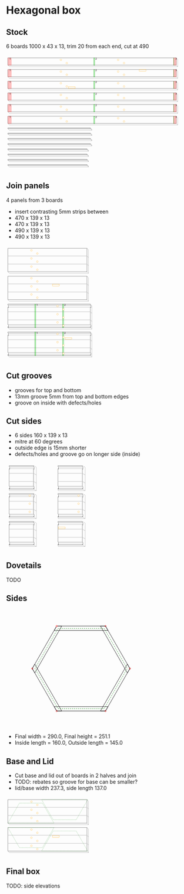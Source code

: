 # Hexagonal box
## Stock
6 boards 1000 x 43 x 13, trim 20 from each end, cut at 490

<svg width="1100" viewBox="0 0 1100 685.1923881554251" xmlns="http://www.w3.org/2000/svg">
<polyline fill="none" stroke-width="1" stroke-dasharray="" stroke="black" points="10.0,20.0 1010.0,20.0 1010.0,63.0 10.0,63.0 10.0,20.0" />
<polyline fill="none" stroke-width="1" stroke-dasharray="" stroke="gray" points="10.0,63.0 19.19238815542512,72.19238815542512 1019.1923881554251,72.19238815542512 1010.0,63.0" />
<polyline fill="none" stroke-width="1" stroke-dasharray="" stroke="gray" points="1010.0,20.0 1019.1923881554251,29.192388155425117 1019.1923881554251,72.19238815542512" />
<rect x="10" y="20" width="21" height="44" style="fill: rgba(255,0,0,0.25); stroke: rgba(255,0,0,0.25); stroke-width: 1;" />
<text style="" text-anchor="left" x="20" y="30" fill="black">1</text>
<rect x="520" y="20" width="6" height="44" style="fill: rgba(0,255,0,0.25); stroke: green; stroke-width: 1;" />
<text style="" text-anchor="left" x="530" y="30" fill="black">2</text>
<rect x="995" y="20" width="1" height="44" style="fill: rgba(0,255,0,0.25); stroke: green; stroke-width: 1;" />
<text style="" text-anchor="left" x="1005" y="30" fill="black">3</text>
<rect x="995" y="20" width="16" height="44" style="fill: rgba(255,0,0,0.25); stroke: rgba(255,0,0,0.25); stroke-width: 1;" />
<circle cx="325" cy="32" r="5" stroke="orange" fill="white" stroke-width="1" />
<circle cx="360" cy="51" r="5" stroke="orange" fill="white" stroke-width="1" />
<circle cx="665" cy="32" r="5" stroke="orange" fill="white" stroke-width="1" />
<circle cx="700" cy="51" r="5" stroke="orange" fill="white" stroke-width="1" />
<polyline fill="none" stroke-width="1" stroke-dasharray="" stroke="black" points="10.0,89.0 1010.0,89.0 1010.0,132.0 10.0,132.0 10.0,89.0" />
<polyline fill="none" stroke-width="1" stroke-dasharray="" stroke="gray" points="10.0,132.0 19.19238815542512,141.1923881554251 1019.1923881554251,141.1923881554251 1010.0,132.0" />
<polyline fill="none" stroke-width="1" stroke-dasharray="" stroke="gray" points="1010.0,89.0 1019.1923881554251,98.19238815542512 1019.1923881554251,141.1923881554251" />
<rect x="10" y="89" width="21" height="44" style="fill: rgba(255,0,0,0.25); stroke: rgba(255,0,0,0.25); stroke-width: 1;" />
<text style="" text-anchor="left" x="20" y="99" fill="black">1</text>
<rect x="520" y="89" width="6" height="44" style="fill: rgba(0,255,0,0.25); stroke: green; stroke-width: 1;" />
<text style="" text-anchor="left" x="530" y="99" fill="black">2</text>
<rect x="995" y="89" width="1" height="44" style="fill: rgba(0,255,0,0.25); stroke: green; stroke-width: 1;" />
<text style="" text-anchor="left" x="1005" y="99" fill="black">3</text>
<rect x="995" y="89" width="16" height="44" style="fill: rgba(255,0,0,0.25); stroke: rgba(255,0,0,0.25); stroke-width: 1;" />
<rect x="790" y="89" width="40" height="10" style="fill: none; stroke: orange; stroke-width: 1;" />
<circle cx="325" cy="101" r="5" stroke="orange" fill="white" stroke-width="1" />
<circle cx="360" cy="120" r="5" stroke="orange" fill="white" stroke-width="1" />
<circle cx="665" cy="101" r="5" stroke="orange" fill="white" stroke-width="1" />
<circle cx="700" cy="120" r="5" stroke="orange" fill="white" stroke-width="1" />
<polyline fill="none" stroke-width="1" stroke-dasharray="" stroke="black" points="10.0,158.0 1010.0,158.0 1010.0,201.0 10.0,201.0 10.0,158.0" />
<polyline fill="none" stroke-width="1" stroke-dasharray="" stroke="gray" points="10.0,201.0 19.19238815542512,210.1923881554251 1019.1923881554251,210.1923881554251 1010.0,201.0" />
<polyline fill="none" stroke-width="1" stroke-dasharray="" stroke="gray" points="1010.0,158.0 1019.1923881554251,167.1923881554251 1019.1923881554251,210.1923881554251" />
<rect x="10" y="158" width="21" height="44" style="fill: rgba(255,0,0,0.25); stroke: rgba(255,0,0,0.25); stroke-width: 1;" />
<text style="" text-anchor="left" x="20" y="168" fill="black">1</text>
<rect x="520" y="158" width="6" height="44" style="fill: rgba(0,255,0,0.25); stroke: green; stroke-width: 1;" />
<text style="" text-anchor="left" x="530" y="168" fill="black">2</text>
<rect x="995" y="158" width="1" height="44" style="fill: rgba(0,255,0,0.25); stroke: green; stroke-width: 1;" />
<text style="" text-anchor="left" x="1005" y="168" fill="black">3</text>
<rect x="995" y="158" width="16" height="44" style="fill: rgba(255,0,0,0.25); stroke: rgba(255,0,0,0.25); stroke-width: 1;" />
<rect x="370" y="191" width="40" height="10" style="fill: none; stroke: orange; stroke-width: 1;" />
<circle cx="325" cy="170" r="5" stroke="orange" fill="white" stroke-width="1" />
<circle cx="360" cy="189" r="5" stroke="orange" fill="white" stroke-width="1" />
<circle cx="665" cy="170" r="5" stroke="orange" fill="white" stroke-width="1" />
<circle cx="700" cy="189" r="5" stroke="orange" fill="white" stroke-width="1" />
<polyline fill="none" stroke-width="1" stroke-dasharray="" stroke="black" points="10.0,227.0 1010.0,227.0 1010.0,270.0 10.0,270.0 10.0,227.0" />
<polyline fill="none" stroke-width="1" stroke-dasharray="" stroke="gray" points="10.0,270.0 19.19238815542512,279.19238815542514 1019.1923881554251,279.19238815542514 1010.0,270.0" />
<polyline fill="none" stroke-width="1" stroke-dasharray="" stroke="gray" points="1010.0,227.0 1019.1923881554251,236.1923881554251 1019.1923881554251,279.19238815542514" />
<rect x="10" y="227" width="21" height="44" style="fill: rgba(255,0,0,0.25); stroke: rgba(255,0,0,0.25); stroke-width: 1;" />
<text style="" text-anchor="left" x="20" y="237" fill="black">1</text>
<rect x="520" y="227" width="6" height="44" style="fill: rgba(0,255,0,0.25); stroke: green; stroke-width: 1;" />
<text style="" text-anchor="left" x="530" y="237" fill="black">2</text>
<rect x="995" y="227" width="1" height="44" style="fill: rgba(0,255,0,0.25); stroke: green; stroke-width: 1;" />
<text style="" text-anchor="left" x="1005" y="237" fill="black">3</text>
<rect x="995" y="227" width="16" height="44" style="fill: rgba(255,0,0,0.25); stroke: rgba(255,0,0,0.25); stroke-width: 1;" />
<circle cx="325" cy="239" r="5" stroke="orange" fill="white" stroke-width="1" />
<circle cx="360" cy="258" r="5" stroke="orange" fill="white" stroke-width="1" />
<circle cx="665" cy="239" r="5" stroke="orange" fill="white" stroke-width="1" />
<circle cx="700" cy="258" r="5" stroke="orange" fill="white" stroke-width="1" />
<polyline fill="none" stroke-width="1" stroke-dasharray="" stroke="black" points="10.0,296.0 1010.0,296.0 1010.0,339.0 10.0,339.0 10.0,296.0" />
<polyline fill="none" stroke-width="1" stroke-dasharray="" stroke="gray" points="10.0,339.0 19.19238815542512,348.19238815542514 1019.1923881554251,348.19238815542514 1010.0,339.0" />
<polyline fill="none" stroke-width="1" stroke-dasharray="" stroke="gray" points="1010.0,296.0 1019.1923881554251,305.19238815542514 1019.1923881554251,348.19238815542514" />
<rect x="10" y="296" width="21" height="44" style="fill: rgba(255,0,0,0.25); stroke: rgba(255,0,0,0.25); stroke-width: 1;" />
<text style="" text-anchor="left" x="20" y="306" fill="black">1</text>
<rect x="520" y="296" width="6" height="44" style="fill: rgba(0,255,0,0.25); stroke: green; stroke-width: 1;" />
<text style="" text-anchor="left" x="530" y="306" fill="black">2</text>
<rect x="995" y="296" width="1" height="44" style="fill: rgba(0,255,0,0.25); stroke: green; stroke-width: 1;" />
<text style="" text-anchor="left" x="1005" y="306" fill="black">3</text>
<rect x="995" y="296" width="16" height="44" style="fill: rgba(255,0,0,0.25); stroke: rgba(255,0,0,0.25); stroke-width: 1;" />
<circle cx="325" cy="308" r="5" stroke="orange" fill="white" stroke-width="1" />
<circle cx="360" cy="327" r="5" stroke="orange" fill="white" stroke-width="1" />
<circle cx="665" cy="308" r="5" stroke="orange" fill="white" stroke-width="1" />
<circle cx="700" cy="327" r="5" stroke="orange" fill="white" stroke-width="1" />
<polyline fill="none" stroke-width="1" stroke-dasharray="" stroke="black" points="10.0,365.0 1010.0,365.0 1010.0,408.0 10.0,408.0 10.0,365.0" />
<polyline fill="none" stroke-width="1" stroke-dasharray="" stroke="gray" points="10.0,408.0 19.19238815542512,417.19238815542514 1019.1923881554251,417.19238815542514 1010.0,408.0" />
<polyline fill="none" stroke-width="1" stroke-dasharray="" stroke="gray" points="1010.0,365.0 1019.1923881554251,374.19238815542514 1019.1923881554251,417.19238815542514" />
<rect x="10" y="365" width="21" height="44" style="fill: rgba(255,0,0,0.25); stroke: rgba(255,0,0,0.25); stroke-width: 1;" />
<text style="" text-anchor="left" x="20" y="375" fill="black">1</text>
<rect x="520" y="365" width="6" height="44" style="fill: rgba(0,255,0,0.25); stroke: green; stroke-width: 1;" />
<text style="" text-anchor="left" x="530" y="375" fill="black">2</text>
<rect x="995" y="365" width="1" height="44" style="fill: rgba(0,255,0,0.25); stroke: green; stroke-width: 1;" />
<text style="" text-anchor="left" x="1005" y="375" fill="black">3</text>
<rect x="995" y="365" width="16" height="44" style="fill: rgba(255,0,0,0.25); stroke: rgba(255,0,0,0.25); stroke-width: 1;" />
<circle cx="325" cy="377" r="5" stroke="orange" fill="white" stroke-width="1" />
<circle cx="360" cy="396" r="5" stroke="orange" fill="white" stroke-width="1" />
<circle cx="665" cy="377" r="5" stroke="orange" fill="white" stroke-width="1" />
<circle cx="700" cy="396" r="5" stroke="orange" fill="white" stroke-width="1" />
<polyline fill="none" stroke-width="1" stroke-dasharray="" stroke="black" points="10.0,434.0 500.0,434.0 500.0,439.0 10.0,439.0 10.0,434.0" />
<rect x="10" y="434" width="490" height="5" style="fill: rgba(192,192,192,0.5); stroke: none; stroke-width: 1;" />
<polygon fill="rgba(192,192,192,0.5)" stroke-width="1" stroke-dasharray="" stroke="none" points="500.0,434.0 509.19238815542514,443.19238815542514 509.19238815542514,448.19238815542514 500.0,439.0" />
<polyline fill="none" stroke-width="1" stroke-dasharray="" stroke="gray" points="10.0,439.0 19.19238815542512,448.19238815542514 509.19238815542514,448.19238815542514 500.0,439.0" />
<polyline fill="none" stroke-width="1" stroke-dasharray="" stroke="gray" points="500.0,434.0 509.19238815542514,443.19238815542514 509.19238815542514,448.19238815542514" />
<polyline fill="none" stroke-width="1" stroke-dasharray="" stroke="black" points="10.0,465.0 500.0,465.0 500.0,470.0 10.0,470.0 10.0,465.0" />
<rect x="10" y="465" width="490" height="5" style="fill: rgba(192,192,192,0.5); stroke: none; stroke-width: 1;" />
<polygon fill="rgba(192,192,192,0.5)" stroke-width="1" stroke-dasharray="" stroke="none" points="500.0,465.0 509.19238815542514,474.19238815542514 509.19238815542514,479.19238815542514 500.0,470.0" />
<polyline fill="none" stroke-width="1" stroke-dasharray="" stroke="gray" points="10.0,470.0 19.19238815542512,479.19238815542514 509.19238815542514,479.19238815542514 500.0,470.0" />
<polyline fill="none" stroke-width="1" stroke-dasharray="" stroke="gray" points="500.0,465.0 509.19238815542514,474.19238815542514 509.19238815542514,479.19238815542514" />
<polyline fill="none" stroke-width="1" stroke-dasharray="" stroke="black" points="10.0,496.0 500.0,496.0 500.0,501.0 10.0,501.0 10.0,496.0" />
<rect x="10" y="496" width="490" height="5" style="fill: rgba(192,192,192,0.5); stroke: none; stroke-width: 1;" />
<polygon fill="rgba(192,192,192,0.5)" stroke-width="1" stroke-dasharray="" stroke="none" points="500.0,496.0 509.19238815542514,505.19238815542514 509.19238815542514,510.19238815542514 500.0,501.0" />
<polyline fill="none" stroke-width="1" stroke-dasharray="" stroke="gray" points="10.0,501.0 19.19238815542512,510.19238815542514 509.19238815542514,510.19238815542514 500.0,501.0" />
<polyline fill="none" stroke-width="1" stroke-dasharray="" stroke="gray" points="500.0,496.0 509.19238815542514,505.19238815542514 509.19238815542514,510.19238815542514" />
<polyline fill="none" stroke-width="1" stroke-dasharray="" stroke="black" points="10.0,527.0 500.0,527.0 500.0,532.0 10.0,532.0 10.0,527.0" />
<rect x="10" y="527" width="490" height="5" style="fill: rgba(192,192,192,0.5); stroke: none; stroke-width: 1;" />
<polygon fill="rgba(192,192,192,0.5)" stroke-width="1" stroke-dasharray="" stroke="none" points="500.0,527.0 509.19238815542514,536.1923881554251 509.19238815542514,541.1923881554251 500.0,532.0" />
<polyline fill="none" stroke-width="1" stroke-dasharray="" stroke="gray" points="10.0,532.0 19.19238815542512,541.1923881554251 509.19238815542514,541.1923881554251 500.0,532.0" />
<polyline fill="none" stroke-width="1" stroke-dasharray="" stroke="gray" points="500.0,527.0 509.19238815542514,536.1923881554251 509.19238815542514,541.1923881554251" />
<polyline fill="none" stroke-width="1" stroke-dasharray="" stroke="black" points="10.0,558.0 480.0,558.0 480.0,563.0 10.0,563.0 10.0,558.0" />
<rect x="10" y="558" width="470" height="5" style="fill: rgba(192,192,192,0.5); stroke: none; stroke-width: 1;" />
<polygon fill="rgba(192,192,192,0.5)" stroke-width="1" stroke-dasharray="" stroke="none" points="480.0,558.0 489.19238815542514,567.1923881554251 489.19238815542514,572.1923881554251 480.0,563.0" />
<polyline fill="none" stroke-width="1" stroke-dasharray="" stroke="gray" points="10.0,563.0 19.19238815542512,572.1923881554251 489.19238815542514,572.1923881554251 480.0,563.0" />
<polyline fill="none" stroke-width="1" stroke-dasharray="" stroke="gray" points="480.0,558.0 489.19238815542514,567.1923881554251 489.19238815542514,572.1923881554251" />
<polyline fill="none" stroke-width="1" stroke-dasharray="" stroke="black" points="10.0,589.0 480.0,589.0 480.0,594.0 10.0,594.0 10.0,589.0" />
<rect x="10" y="589" width="470" height="5" style="fill: rgba(192,192,192,0.5); stroke: none; stroke-width: 1;" />
<polygon fill="rgba(192,192,192,0.5)" stroke-width="1" stroke-dasharray="" stroke="none" points="480.0,589.0 489.19238815542514,598.1923881554251 489.19238815542514,603.1923881554251 480.0,594.0" />
<polyline fill="none" stroke-width="1" stroke-dasharray="" stroke="gray" points="10.0,594.0 19.19238815542512,603.1923881554251 489.19238815542514,603.1923881554251 480.0,594.0" />
<polyline fill="none" stroke-width="1" stroke-dasharray="" stroke="gray" points="480.0,589.0 489.19238815542514,598.1923881554251 489.19238815542514,603.1923881554251" />
<polyline fill="none" stroke-width="1" stroke-dasharray="" stroke="black" points="10.0,620.0 480.0,620.0 480.0,625.0 10.0,625.0 10.0,620.0" />
<rect x="10" y="620" width="470" height="5" style="fill: rgba(192,192,192,0.5); stroke: none; stroke-width: 1;" />
<polygon fill="rgba(192,192,192,0.5)" stroke-width="1" stroke-dasharray="" stroke="none" points="480.0,620.0 489.19238815542514,629.1923881554251 489.19238815542514,634.1923881554251 480.0,625.0" />
<polyline fill="none" stroke-width="1" stroke-dasharray="" stroke="gray" points="10.0,625.0 19.19238815542512,634.1923881554251 489.19238815542514,634.1923881554251 480.0,625.0" />
<polyline fill="none" stroke-width="1" stroke-dasharray="" stroke="gray" points="480.0,620.0 489.19238815542514,629.1923881554251 489.19238815542514,634.1923881554251" />
<polyline fill="none" stroke-width="1" stroke-dasharray="" stroke="black" points="10.0,651.0 480.0,651.0 480.0,656.0 10.0,656.0 10.0,651.0" />
<rect x="10" y="651" width="470" height="5" style="fill: rgba(192,192,192,0.5); stroke: none; stroke-width: 1;" />
<polygon fill="rgba(192,192,192,0.5)" stroke-width="1" stroke-dasharray="" stroke="none" points="480.0,651.0 489.19238815542514,660.1923881554251 489.19238815542514,665.1923881554251 480.0,656.0" />
<polyline fill="none" stroke-width="1" stroke-dasharray="" stroke="gray" points="10.0,656.0 19.19238815542512,665.1923881554251 489.19238815542514,665.1923881554251 480.0,656.0" />
<polyline fill="none" stroke-width="1" stroke-dasharray="" stroke="gray" points="480.0,651.0 489.19238815542514,660.1923881554251 489.19238815542514,665.1923881554251" />
</svg>


## Join panels
4 panels from 3 boards
- insert contrasting 5mm strips between
- 470 x 139 x 13
- 470 x 139 x 13
- 490 x 139 x 13
- 490 x 139 x 13

<svg width="1100" viewBox="0 0 1100 683.1923881554251" xmlns="http://www.w3.org/2000/svg">
<polyline fill="none" stroke-width="1" stroke-dasharray="" stroke="black" points="10.0,20.0 480.0,20.0 480.0,159.0 10.0,159.0 10.0,20.0" />
<rect x="10" y="63.0" width="470" height="5.0" style="fill: rgba(192,192,192,0.5); stroke: none; stroke-width: 1;" />
<polygon fill="rgba(192,192,192,0.5)" stroke-width="1" stroke-dasharray="" stroke="none" points="480.0,63.0 489.19238815542514,72.19238815542512 489.19238815542514,77.19238815542512 480.0,68.0" />
<rect x="10" y="111.0" width="470" height="5.0" style="fill: rgba(192,192,192,0.5); stroke: none; stroke-width: 1;" />
<polygon fill="rgba(192,192,192,0.5)" stroke-width="1" stroke-dasharray="" stroke="none" points="480.0,111.0 489.19238815542514,120.19238815542512 489.19238815542514,125.19238815542512 480.0,116.0" />
<polyline fill="none" stroke-width="1" stroke-dasharray="" stroke="gray" points="10.0,159.0 19.19238815542512,168.1923881554251 489.19238815542514,168.1923881554251 480.0,159.0" />
<polyline fill="none" stroke-width="1" stroke-dasharray="" stroke="gray" points="480.0,20.0 489.19238815542514,29.192388155425117 489.19238815542514,168.1923881554251" />
<circle cx="150" cy="32.0" r="5" stroke="orange" fill="white" stroke-width="1" />
<circle cx="185" cy="51.0" r="5" stroke="orange" fill="white" stroke-width="1" />
<circle cx="150" cy="80.0" r="5" stroke="orange" fill="white" stroke-width="1" />
<circle cx="185" cy="99.0" r="5" stroke="orange" fill="white" stroke-width="1" />
<circle cx="150" cy="128.0" r="5" stroke="orange" fill="white" stroke-width="1" />
<circle cx="185" cy="147.0" r="5" stroke="orange" fill="white" stroke-width="1" />
<polyline fill="none" stroke-width="1" stroke-dasharray="" stroke="black" points="10.0,185.0 480.0,185.0 480.0,324.0 10.0,324.0 10.0,185.0" />
<rect x="10" y="228.0" width="470" height="5.0" style="fill: rgba(192,192,192,0.5); stroke: none; stroke-width: 1;" />
<polygon fill="rgba(192,192,192,0.5)" stroke-width="1" stroke-dasharray="" stroke="none" points="480.0,228.0 489.19238815542514,237.1923881554251 489.19238815542514,242.1923881554251 480.0,233.0" />
<rect x="10" y="276.0" width="470" height="5.0" style="fill: rgba(192,192,192,0.5); stroke: none; stroke-width: 1;" />
<polygon fill="rgba(192,192,192,0.5)" stroke-width="1" stroke-dasharray="" stroke="none" points="480.0,276.0 489.19238815542514,285.19238815542514 489.19238815542514,290.19238815542514 480.0,281.0" />
<polyline fill="none" stroke-width="1" stroke-dasharray="" stroke="gray" points="10.0,324.0 19.19238815542512,333.19238815542514 489.19238815542514,333.19238815542514 480.0,324.0" />
<polyline fill="none" stroke-width="1" stroke-dasharray="" stroke="gray" points="480.0,185.0 489.19238815542514,194.1923881554251 489.19238815542514,333.19238815542514" />
<circle cx="150" cy="197.0" r="5" stroke="orange" fill="white" stroke-width="1" />
<circle cx="185" cy="216.0" r="5" stroke="orange" fill="white" stroke-width="1" />
<rect x="275" y="233.0" width="40" height="10.0" style="fill: none; stroke: orange; stroke-width: 1;" />
<circle cx="150" cy="245.0" r="5" stroke="orange" fill="white" stroke-width="1" />
<circle cx="185" cy="264.0" r="5" stroke="orange" fill="white" stroke-width="1" />
<circle cx="150" cy="293.0" r="5" stroke="orange" fill="white" stroke-width="1" />
<circle cx="185" cy="312.0" r="5" stroke="orange" fill="white" stroke-width="1" />
<polyline fill="none" stroke-width="1" stroke-dasharray="" stroke="gray" points="10.0,355.0 500.0,355.0" />
<polyline fill="none" stroke-width="1" stroke-dasharray="" stroke="gray" points="13.535533905932738,358.5355339059327 503.53553390593277,358.5355339059327" />
<polyline fill="none" stroke-width="1" stroke-dasharray="" stroke="gray" points="10.0,368.0 500.0,368.0" />
<polyline fill="none" stroke-width="1" stroke-dasharray="" stroke="gray" points="10.0,471.0 500.0,471.0" />
<polyline fill="none" stroke-width="1" stroke-dasharray="" stroke="gray" points="13.535533905932738,474.5355339059327 503.53553390593277,474.5355339059327" />
<polyline fill="none" stroke-width="1" stroke-dasharray="" stroke="gray" points="10.0,484.0 500.0,484.0" />
<polyline fill="none" stroke-width="1" stroke-dasharray="" stroke="black" points="10.0,350.0 500.0,350.0 500.0,355.0 503.53553390593277,358.5355339059327 503.53553390593277,371.5355339059327 500.0,368.0 500.0,471.0 503.53553390593277,474.5355339059327 503.53553390593277,487.5355339059327 500.0,484.0 500.0,489.0 10.0,489.0 10.0,484.0 13.535533905932738,487.5355339059327 13.535533905932738,474.5355339059327 10.0,471.0 10.0,368.0 13.535533905932738,371.5355339059327 13.535533905932738,358.5355339059327 10.0,355.0 10.0,350.0" />
<rect x="10" y="393.0" width="490" height="5.0" style="fill: rgba(192,192,192,0.5); stroke: none; stroke-width: 1;" />
<polygon fill="rgba(192,192,192,0.5)" stroke-width="1" stroke-dasharray="" stroke="none" points="500.0,393.0 509.19238815542514,402.19238815542514 509.19238815542514,407.19238815542514 500.0,398.0" />
<rect x="10" y="441.0" width="490" height="5.0" style="fill: rgba(192,192,192,0.5); stroke: none; stroke-width: 1;" />
<polygon fill="rgba(192,192,192,0.5)" stroke-width="1" stroke-dasharray="" stroke="none" points="500.0,441.0 509.19238815542514,450.19238815542514 509.19238815542514,455.19238815542514 500.0,446.0" />
<polyline fill="none" stroke-width="1" stroke-dasharray="" stroke="gray" points="10.0,489.0 19.19238815542512,498.19238815542514 509.19238815542514,498.19238815542514 500.0,489.0" />
<polyline fill="none" stroke-width="1" stroke-dasharray="" stroke="gray" points="500.0,350.0 509.19238815542514,359.19238815542514 509.19238815542514,498.19238815542514" />
<rect x="170" y="350" width="6" height="140" style="fill: rgba(0,255,0,0.25); stroke: green; stroke-width: 1;" />
<text style="" text-anchor="left" x="180" y="360" fill="black">1</text>
<rect x="335" y="350" width="6" height="140" style="fill: rgba(0,255,0,0.25); stroke: green; stroke-width: 1;" />
<text style="" text-anchor="left" x="345" y="360" fill="black">2</text>
<circle cx="305" cy="362.0" r="5" stroke="orange" fill="white" stroke-width="1" />
<circle cx="340" cy="381.0" r="5" stroke="orange" fill="white" stroke-width="1" />
<circle cx="305" cy="410.0" r="5" stroke="orange" fill="white" stroke-width="1" />
<circle cx="340" cy="429.0" r="5" stroke="orange" fill="white" stroke-width="1" />
<circle cx="305" cy="458.0" r="5" stroke="orange" fill="white" stroke-width="1" />
<circle cx="340" cy="477.0" r="5" stroke="orange" fill="white" stroke-width="1" />
<polyline fill="none" stroke-width="1" stroke-dasharray="" stroke="gray" points="10.0,520.0 500.0,520.0" />
<polyline fill="none" stroke-width="1" stroke-dasharray="" stroke="gray" points="13.535533905932738,523.5355339059328 503.53553390593277,523.5355339059328" />
<polyline fill="none" stroke-width="1" stroke-dasharray="" stroke="gray" points="10.0,533.0 500.0,533.0" />
<polyline fill="none" stroke-width="1" stroke-dasharray="" stroke="gray" points="10.0,636.0 500.0,636.0" />
<polyline fill="none" stroke-width="1" stroke-dasharray="" stroke="gray" points="13.535533905932738,639.5355339059328 503.53553390593277,639.5355339059328" />
<polyline fill="none" stroke-width="1" stroke-dasharray="" stroke="gray" points="10.0,649.0 500.0,649.0" />
<polyline fill="none" stroke-width="1" stroke-dasharray="" stroke="black" points="10.0,515.0 500.0,515.0 500.0,520.0 503.53553390593277,523.5355339059328 503.53553390593277,536.5355339059328 500.0,533.0 500.0,636.0 503.53553390593277,639.5355339059328 503.53553390593277,652.5355339059328 500.0,649.0 500.0,654.0 10.0,654.0 10.0,649.0 13.535533905932738,652.5355339059328 13.535533905932738,639.5355339059328 10.0,636.0 10.0,533.0 13.535533905932738,536.5355339059328 13.535533905932738,523.5355339059328 10.0,520.0 10.0,515.0" />
<rect x="10" y="558.0" width="490" height="5.0" style="fill: rgba(192,192,192,0.5); stroke: none; stroke-width: 1;" />
<polygon fill="rgba(192,192,192,0.5)" stroke-width="1" stroke-dasharray="" stroke="none" points="500.0,558.0 509.19238815542514,567.1923881554251 509.19238815542514,572.1923881554251 500.0,563.0" />
<rect x="10" y="606.0" width="490" height="5.0" style="fill: rgba(192,192,192,0.5); stroke: none; stroke-width: 1;" />
<polygon fill="rgba(192,192,192,0.5)" stroke-width="1" stroke-dasharray="" stroke="none" points="500.0,606.0 509.19238815542514,615.1923881554251 509.19238815542514,620.1923881554251 500.0,611.0" />
<polyline fill="none" stroke-width="1" stroke-dasharray="" stroke="gray" points="10.0,654.0 19.19238815542512,663.1923881554251 509.19238815542514,663.1923881554251 500.0,654.0" />
<polyline fill="none" stroke-width="1" stroke-dasharray="" stroke="gray" points="500.0,515.0 509.19238815542514,524.1923881554251 509.19238815542514,663.1923881554251" />
<rect x="170" y="515" width="6" height="140" style="fill: rgba(0,255,0,0.25); stroke: green; stroke-width: 1;" />
<text style="" text-anchor="left" x="180" y="525" fill="black">1</text>
<rect x="335" y="515" width="6" height="140" style="fill: rgba(0,255,0,0.25); stroke: green; stroke-width: 1;" />
<text style="" text-anchor="left" x="345" y="525" fill="black">2</text>
<rect x="350" y="548.0" width="40" height="10.0" style="fill: none; stroke: orange; stroke-width: 1;" />
<circle cx="305" cy="527.0" r="5" stroke="orange" fill="white" stroke-width="1" />
<circle cx="340" cy="546.0" r="5" stroke="orange" fill="white" stroke-width="1" />
<circle cx="305" cy="575.0" r="5" stroke="orange" fill="white" stroke-width="1" />
<circle cx="340" cy="594.0" r="5" stroke="orange" fill="white" stroke-width="1" />
<circle cx="305" cy="623.0" r="5" stroke="orange" fill="white" stroke-width="1" />
<circle cx="340" cy="642.0" r="5" stroke="orange" fill="white" stroke-width="1" />
</svg>


## Cut grooves
- grooves for top and bottom
- 13mm groove 5mm from top and bottom edges
- groove on inside with defects/holes
## Cut sides
- 6 sides 160 x 139 x 13
- mitre at 60 degrees
- outside edge is 15mm shorter
- defects/holes and groove go on longer side (inside)

<svg width="1100" viewBox="0 0 1100 518.1923881554251" xmlns="http://www.w3.org/2000/svg">
<polyline fill="none" stroke-width="1" stroke-dasharray="" stroke="gray" points="17.505553499465137,25.0 162.49444650053488,25.0" />
<polyline fill="none" stroke-width="1" stroke-dasharray="" stroke="gray" points="21.041087405397874,28.535533905932738 166.02998040646762,28.535533905932738" />
<polyline fill="none" stroke-width="1" stroke-dasharray="" stroke="gray" points="17.505553499465137,38.0 162.49444650053488,38.0" />
<polyline fill="none" stroke-width="1" stroke-dasharray="" stroke="gray" points="17.505553499465137,141.0 162.49444650053488,141.0" />
<polyline fill="none" stroke-width="1" stroke-dasharray="" stroke="gray" points="21.041087405397874,144.53553390593274 166.02998040646762,144.53553390593274" />
<polyline fill="none" stroke-width="1" stroke-dasharray="" stroke="gray" points="17.505553499465137,154.0 162.49444650053488,154.0" />
<polyline fill="none" stroke-width="1" stroke-dasharray="" stroke="black" points="17.505553499465137,20.0 162.49444650053488,20.0 162.49444650053488,25.0 166.02998040646762,28.535533905932738 166.02998040646762,41.53553390593274 162.49444650053488,38.0 162.49444650053488,141.0 166.02998040646762,144.53553390593274 166.02998040646762,157.53553390593274 162.49444650053488,154.0 162.49444650053488,159.0 17.505553499465137,159.0 17.505553499465137,154.0 21.041087405397874,157.53553390593274 21.041087405397874,144.53553390593274 17.505553499465137,141.0 17.505553499465137,38.0 21.041087405397874,41.53553390593274 21.041087405397874,28.535533905932738 17.505553499465137,25.0 17.505553499465137,20.0" />
<rect x="17.505553499465137" y="63.0" width="144.98889300106975" height="5.0" style="fill: rgba(192,192,192,0.5); stroke: none; stroke-width: 1;" />
<polygon fill="rgba(192,192,192,0.5)" stroke-width="1" stroke-dasharray="" stroke="none" points="162.49444650053488,63.0 179.1923881554251,72.19238815542512 179.1923881554251,77.19238815542512 162.49444650053488,68.0" />
<rect x="17.505553499465137" y="111.0" width="144.98889300106975" height="5.0" style="fill: rgba(192,192,192,0.5); stroke: none; stroke-width: 1;" />
<polygon fill="rgba(192,192,192,0.5)" stroke-width="1" stroke-dasharray="" stroke="none" points="162.49444650053488,111.0 179.1923881554251,120.19238815542512 179.1923881554251,125.19238815542512 162.49444650053488,116.0" />
<polyline fill="none" stroke-width="1" stroke-dasharray="" stroke="gray" points="17.505553499465137,159.0 19.19238815542512,168.1923881554251 179.1923881554251,168.1923881554251 162.49444650053488,159.0" />
<polyline fill="none" stroke-width="1" stroke-dasharray="" stroke="gray" points="162.49444650053488,20.0 179.1923881554251,29.192388155425117 179.1923881554251,168.1923881554251" />
<polyline fill="none" stroke-width="1" stroke-dasharray="" stroke="gray" points="17.505553499465137,190.0 162.49444650053488,190.0" />
<polyline fill="none" stroke-width="1" stroke-dasharray="" stroke="gray" points="21.041087405397874,193.53553390593274 166.02998040646762,193.53553390593274" />
<polyline fill="none" stroke-width="1" stroke-dasharray="" stroke="gray" points="17.505553499465137,203.0 162.49444650053488,203.0" />
<polyline fill="none" stroke-width="1" stroke-dasharray="" stroke="gray" points="17.505553499465137,306.0 162.49444650053488,306.0" />
<polyline fill="none" stroke-width="1" stroke-dasharray="" stroke="gray" points="21.041087405397874,309.5355339059327 166.02998040646762,309.5355339059327" />
<polyline fill="none" stroke-width="1" stroke-dasharray="" stroke="gray" points="17.505553499465137,319.0 162.49444650053488,319.0" />
<polyline fill="none" stroke-width="1" stroke-dasharray="" stroke="black" points="17.505553499465137,185.0 162.49444650053488,185.0 162.49444650053488,190.0 166.02998040646762,193.53553390593274 166.02998040646762,206.53553390593274 162.49444650053488,203.0 162.49444650053488,306.0 166.02998040646762,309.5355339059327 166.02998040646762,322.5355339059327 162.49444650053488,319.0 162.49444650053488,324.0 17.505553499465137,324.0 17.505553499465137,319.0 21.041087405397874,322.5355339059327 21.041087405397874,309.5355339059327 17.505553499465137,306.0 17.505553499465137,203.0 21.041087405397874,206.53553390593274 21.041087405397874,193.53553390593274 17.505553499465137,190.0 17.505553499465137,185.0" />
<rect x="17.505553499465137" y="228.0" width="144.98889300106975" height="5.0" style="fill: rgba(192,192,192,0.5); stroke: none; stroke-width: 1;" />
<polygon fill="rgba(192,192,192,0.5)" stroke-width="1" stroke-dasharray="" stroke="none" points="162.49444650053488,228.0 179.1923881554251,237.1923881554251 179.1923881554251,242.1923881554251 162.49444650053488,233.0" />
<rect x="17.505553499465137" y="276.0" width="144.98889300106975" height="5.0" style="fill: rgba(192,192,192,0.5); stroke: none; stroke-width: 1;" />
<polygon fill="rgba(192,192,192,0.5)" stroke-width="1" stroke-dasharray="" stroke="none" points="162.49444650053488,276.0 179.1923881554251,285.19238815542514 179.1923881554251,290.19238815542514 162.49444650053488,281.0" />
<polyline fill="none" stroke-width="1" stroke-dasharray="" stroke="gray" points="17.505553499465137,324.0 19.19238815542512,333.19238815542514 179.1923881554251,333.19238815542514 162.49444650053488,324.0" />
<polyline fill="none" stroke-width="1" stroke-dasharray="" stroke="gray" points="162.49444650053488,185.0 179.1923881554251,194.1923881554251 179.1923881554251,333.19238815542514" />
<circle cx="140" cy="197.0" r="5" stroke="orange" fill="white" stroke-width="1" />
<circle cx="140" cy="245.0" r="5" stroke="orange" fill="white" stroke-width="1" />
<circle cx="140" cy="293.0" r="5" stroke="orange" fill="white" stroke-width="1" />
<polyline fill="none" stroke-width="1" stroke-dasharray="" stroke="gray" points="17.505553499465137,355.0 162.49444650053488,355.0" />
<polyline fill="none" stroke-width="1" stroke-dasharray="" stroke="gray" points="21.041087405397874,358.5355339059327 166.02998040646762,358.5355339059327" />
<polyline fill="none" stroke-width="1" stroke-dasharray="" stroke="gray" points="17.505553499465137,368.0 162.49444650053488,368.0" />
<polyline fill="none" stroke-width="1" stroke-dasharray="" stroke="gray" points="17.505553499465137,471.0 162.49444650053488,471.0" />
<polyline fill="none" stroke-width="1" stroke-dasharray="" stroke="gray" points="21.041087405397874,474.5355339059327 166.02998040646762,474.5355339059327" />
<polyline fill="none" stroke-width="1" stroke-dasharray="" stroke="gray" points="17.505553499465137,484.0 162.49444650053488,484.0" />
<polyline fill="none" stroke-width="1" stroke-dasharray="" stroke="black" points="17.505553499465137,350.0 162.49444650053488,350.0 162.49444650053488,355.0 166.02998040646762,358.5355339059327 166.02998040646762,371.5355339059327 162.49444650053488,368.0 162.49444650053488,471.0 166.02998040646762,474.5355339059327 166.02998040646762,487.5355339059327 162.49444650053488,484.0 162.49444650053488,489.0 17.505553499465137,489.0 17.505553499465137,484.0 21.041087405397874,487.5355339059327 21.041087405397874,474.5355339059327 17.505553499465137,471.0 17.505553499465137,368.0 21.041087405397874,371.5355339059327 21.041087405397874,358.5355339059327 17.505553499465137,355.0 17.505553499465137,350.0" />
<rect x="17.505553499465137" y="393.0" width="144.98889300106975" height="5.0" style="fill: rgba(192,192,192,0.5); stroke: none; stroke-width: 1;" />
<polygon fill="rgba(192,192,192,0.5)" stroke-width="1" stroke-dasharray="" stroke="none" points="162.49444650053488,393.0 179.1923881554251,402.19238815542514 179.1923881554251,407.19238815542514 162.49444650053488,398.0" />
<rect x="17.505553499465137" y="441.0" width="144.98889300106975" height="5.0" style="fill: rgba(192,192,192,0.5); stroke: none; stroke-width: 1;" />
<polygon fill="rgba(192,192,192,0.5)" stroke-width="1" stroke-dasharray="" stroke="none" points="162.49444650053488,441.0 179.1923881554251,450.19238815542514 179.1923881554251,455.19238815542514 162.49444650053488,446.0" />
<polyline fill="none" stroke-width="1" stroke-dasharray="" stroke="gray" points="17.505553499465137,489.0 19.19238815542512,498.19238815542514 179.1923881554251,498.19238815542514 162.49444650053488,489.0" />
<polyline fill="none" stroke-width="1" stroke-dasharray="" stroke="gray" points="162.49444650053488,350.0 179.1923881554251,359.19238815542514 179.1923881554251,498.19238815542514" />
<polyline fill="none" stroke-width="1" stroke-dasharray="" stroke="gray" points="307.5055534994651,25.0 452.4944465005349,25.0" />
<polyline fill="none" stroke-width="1" stroke-dasharray="" stroke="gray" points="311.0410874053979,28.535533905932738 456.02998040646764,28.535533905932738" />
<polyline fill="none" stroke-width="1" stroke-dasharray="" stroke="gray" points="307.5055534994651,38.0 452.4944465005349,38.0" />
<polyline fill="none" stroke-width="1" stroke-dasharray="" stroke="gray" points="307.5055534994651,141.0 452.4944465005349,141.0" />
<polyline fill="none" stroke-width="1" stroke-dasharray="" stroke="gray" points="311.0410874053979,144.53553390593274 456.02998040646764,144.53553390593274" />
<polyline fill="none" stroke-width="1" stroke-dasharray="" stroke="gray" points="307.5055534994651,154.0 452.4944465005349,154.0" />
<polyline fill="none" stroke-width="1" stroke-dasharray="" stroke="black" points="307.5055534994651,20.0 452.4944465005349,20.0 452.4944465005349,25.0 456.02998040646764,28.535533905932738 456.02998040646764,41.53553390593274 452.4944465005349,38.0 452.4944465005349,141.0 456.02998040646764,144.53553390593274 456.02998040646764,157.53553390593274 452.4944465005349,154.0 452.4944465005349,159.0 307.5055534994651,159.0 307.5055534994651,154.0 311.0410874053979,157.53553390593274 311.0410874053979,144.53553390593274 307.5055534994651,141.0 307.5055534994651,38.0 311.0410874053979,41.53553390593274 311.0410874053979,28.535533905932738 307.5055534994651,25.0 307.5055534994651,20.0" />
<rect x="307.5055534994651" y="63.0" width="144.98889300106975" height="5.0" style="fill: rgba(192,192,192,0.5); stroke: none; stroke-width: 1;" />
<polygon fill="rgba(192,192,192,0.5)" stroke-width="1" stroke-dasharray="" stroke="none" points="452.4944465005349,63.0 469.19238815542514,72.19238815542512 469.19238815542514,77.19238815542512 452.4944465005349,68.0" />
<rect x="307.5055534994651" y="111.0" width="144.98889300106975" height="5.0" style="fill: rgba(192,192,192,0.5); stroke: none; stroke-width: 1;" />
<polygon fill="rgba(192,192,192,0.5)" stroke-width="1" stroke-dasharray="" stroke="none" points="452.4944465005349,111.0 469.19238815542514,120.19238815542512 469.19238815542514,125.19238815542512 452.4944465005349,116.0" />
<polyline fill="none" stroke-width="1" stroke-dasharray="" stroke="gray" points="307.5055534994651,159.0 309.19238815542514,168.1923881554251 469.19238815542514,168.1923881554251 452.4944465005349,159.0" />
<polyline fill="none" stroke-width="1" stroke-dasharray="" stroke="gray" points="452.4944465005349,20.0 469.19238815542514,29.192388155425117 469.19238815542514,168.1923881554251" />
<polyline fill="none" stroke-width="1" stroke-dasharray="" stroke="gray" points="307.5055534994651,190.0 452.4944465005349,190.0" />
<polyline fill="none" stroke-width="1" stroke-dasharray="" stroke="gray" points="311.0410874053979,193.53553390593274 456.02998040646764,193.53553390593274" />
<polyline fill="none" stroke-width="1" stroke-dasharray="" stroke="gray" points="307.5055534994651,203.0 452.4944465005349,203.0" />
<polyline fill="none" stroke-width="1" stroke-dasharray="" stroke="gray" points="307.5055534994651,306.0 452.4944465005349,306.0" />
<polyline fill="none" stroke-width="1" stroke-dasharray="" stroke="gray" points="311.0410874053979,309.5355339059327 456.02998040646764,309.5355339059327" />
<polyline fill="none" stroke-width="1" stroke-dasharray="" stroke="gray" points="307.5055534994651,319.0 452.4944465005349,319.0" />
<polyline fill="none" stroke-width="1" stroke-dasharray="" stroke="black" points="307.5055534994651,185.0 452.4944465005349,185.0 452.4944465005349,190.0 456.02998040646764,193.53553390593274 456.02998040646764,206.53553390593274 452.4944465005349,203.0 452.4944465005349,306.0 456.02998040646764,309.5355339059327 456.02998040646764,322.5355339059327 452.4944465005349,319.0 452.4944465005349,324.0 307.5055534994651,324.0 307.5055534994651,319.0 311.0410874053979,322.5355339059327 311.0410874053979,309.5355339059327 307.5055534994651,306.0 307.5055534994651,203.0 311.0410874053979,206.53553390593274 311.0410874053979,193.53553390593274 307.5055534994651,190.0 307.5055534994651,185.0" />
<rect x="307.5055534994651" y="228.0" width="144.98889300106975" height="5.0" style="fill: rgba(192,192,192,0.5); stroke: none; stroke-width: 1;" />
<polygon fill="rgba(192,192,192,0.5)" stroke-width="1" stroke-dasharray="" stroke="none" points="452.4944465005349,228.0 469.19238815542514,237.1923881554251 469.19238815542514,242.1923881554251 452.4944465005349,233.0" />
<rect x="307.5055534994651" y="276.0" width="144.98889300106975" height="5.0" style="fill: rgba(192,192,192,0.5); stroke: none; stroke-width: 1;" />
<polygon fill="rgba(192,192,192,0.5)" stroke-width="1" stroke-dasharray="" stroke="none" points="452.4944465005349,276.0 469.19238815542514,285.19238815542514 469.19238815542514,290.19238815542514 452.4944465005349,281.0" />
<polyline fill="none" stroke-width="1" stroke-dasharray="" stroke="gray" points="307.5055534994651,324.0 309.19238815542514,333.19238815542514 469.19238815542514,333.19238815542514 452.4944465005349,324.0" />
<polyline fill="none" stroke-width="1" stroke-dasharray="" stroke="gray" points="452.4944465005349,185.0 469.19238815542514,194.1923881554251 469.19238815542514,333.19238815542514" />
<circle cx="430" cy="197.0" r="5" stroke="orange" fill="white" stroke-width="1" />
<circle cx="430" cy="245.0" r="5" stroke="orange" fill="white" stroke-width="1" />
<circle cx="430" cy="293.0" r="5" stroke="orange" fill="white" stroke-width="1" />
<polyline fill="none" stroke-width="1" stroke-dasharray="" stroke="gray" points="307.5055534994651,355.0 452.4944465005349,355.0" />
<polyline fill="none" stroke-width="1" stroke-dasharray="" stroke="gray" points="311.0410874053979,358.5355339059327 456.02998040646764,358.5355339059327" />
<polyline fill="none" stroke-width="1" stroke-dasharray="" stroke="gray" points="307.5055534994651,368.0 452.4944465005349,368.0" />
<polyline fill="none" stroke-width="1" stroke-dasharray="" stroke="gray" points="307.5055534994651,471.0 452.4944465005349,471.0" />
<polyline fill="none" stroke-width="1" stroke-dasharray="" stroke="gray" points="311.0410874053979,474.5355339059327 456.02998040646764,474.5355339059327" />
<polyline fill="none" stroke-width="1" stroke-dasharray="" stroke="gray" points="307.5055534994651,484.0 452.4944465005349,484.0" />
<polyline fill="none" stroke-width="1" stroke-dasharray="" stroke="black" points="307.5055534994651,350.0 452.4944465005349,350.0 452.4944465005349,355.0 456.02998040646764,358.5355339059327 456.02998040646764,371.5355339059327 452.4944465005349,368.0 452.4944465005349,471.0 456.02998040646764,474.5355339059327 456.02998040646764,487.5355339059327 452.4944465005349,484.0 452.4944465005349,489.0 307.5055534994651,489.0 307.5055534994651,484.0 311.0410874053979,487.5355339059327 311.0410874053979,474.5355339059327 307.5055534994651,471.0 307.5055534994651,368.0 311.0410874053979,371.5355339059327 311.0410874053979,358.5355339059327 307.5055534994651,355.0 307.5055534994651,350.0" />
<rect x="307.5055534994651" y="393.0" width="144.98889300106975" height="5.0" style="fill: rgba(192,192,192,0.5); stroke: none; stroke-width: 1;" />
<polygon fill="rgba(192,192,192,0.5)" stroke-width="1" stroke-dasharray="" stroke="none" points="452.4944465005349,393.0 469.19238815542514,402.19238815542514 469.19238815542514,407.19238815542514 452.4944465005349,398.0" />
<rect x="307.5055534994651" y="441.0" width="144.98889300106975" height="5.0" style="fill: rgba(192,192,192,0.5); stroke: none; stroke-width: 1;" />
<polygon fill="rgba(192,192,192,0.5)" stroke-width="1" stroke-dasharray="" stroke="none" points="452.4944465005349,441.0 469.19238815542514,450.19238815542514 469.19238815542514,455.19238815542514 452.4944465005349,446.0" />
<polyline fill="none" stroke-width="1" stroke-dasharray="" stroke="gray" points="307.5055534994651,489.0 309.19238815542514,498.19238815542514 469.19238815542514,498.19238815542514 452.4944465005349,489.0" />
<polyline fill="none" stroke-width="1" stroke-dasharray="" stroke="gray" points="452.4944465005349,350.0 469.19238815542514,359.19238815542514 469.19238815542514,498.19238815542514" />
<rect x="310" y="383.0" width="40" height="10.0" style="fill: none; stroke: orange; stroke-width: 1;" />
</svg>


## Dovetails
TODO
## Sides

<svg width="1100" viewBox="0 0 550 351.1281292110204" xmlns="http://www.w3.org/2000/svg">
<polygon fill="none" stroke-width="1" stroke-dasharray="" stroke="black" points="150.0,50.0 294.98889300106975,50.0 302.4944465005349,63.0 142.49444650053488,63.0" />
<circle cx="294.98889300106975" cy="50.0" r="2" stroke="red" fill="white" stroke-width="1" />
<polygon fill="none" stroke-width="1" stroke-dasharray="" stroke="black" points="294.98889300106975,50.0 367.48333950160463,175.5640646055102 359.9777860021395,188.5640646055102 279.9777860021395,50.0" />
<circle cx="367.48333950160463" cy="175.5640646055102" r="2" stroke="red" fill="white" stroke-width="1" />
<polygon fill="none" stroke-width="1" stroke-dasharray="" stroke="black" points="367.48333950160463,175.5640646055102 294.98889300106975,301.1281292110204 279.9777860021395,301.1281292110204 359.9777860021395,162.5640646055102" />
<circle cx="294.98889300106975" cy="301.1281292110204" r="2" stroke="red" fill="white" stroke-width="1" />
<polygon fill="none" stroke-width="1" stroke-dasharray="" stroke="black" points="294.98889300106975,301.1281292110204 150.0,301.1281292110204 142.49444650053488,288.1281292110204 302.4944465005349,288.1281292110204" />
<circle cx="150.0" cy="301.1281292110204" r="2" stroke="red" fill="white" stroke-width="1" />
<polygon fill="none" stroke-width="1" stroke-dasharray="" stroke="black" points="150.0,301.1281292110204 77.50555349946505,175.56406460551023 85.01110699893019,162.56406460551025 165.01110699893025,301.1281292110204" />
<circle cx="77.50555349946505" cy="175.56406460551023" r="2" stroke="red" fill="white" stroke-width="1" />
<polygon fill="none" stroke-width="1" stroke-dasharray="" stroke="black" points="77.50555349946505,175.56406460551023 149.99999999999994,50.00000000000003 165.01110699893022,50.00000000000003 85.01110699893017,188.56406460551023" />
<circle cx="149.99999999999994" cy="50.00000000000003" r="2" stroke="red" fill="white" stroke-width="1" />
<polygon fill="none" stroke-width="1" stroke-dasharray="3" stroke="green" points="290.98889300106975,56.9282032302755 359.48333950160463,175.56406460551017 290.98889300106975,294.19992598074487 154.00000000000006,294.19992598074487 85.5055534994651,175.56406460551023 154.0,56.92820323027553" />
</svg>


- Final width = 290.0, Final height = 251.1
- Inside length = 160.0, Outside length = 145.0
## Base and Lid
- Cut base and lid out of boards in 2 halves and join
- TODO: rebates so groove for base can be smaller?
- lid/base width 237.3, side length 137.0

<svg width="1100" viewBox="0 0 1100 353.19238815542514" xmlns="http://www.w3.org/2000/svg">
<polyline fill="none" stroke-width="1" stroke-dasharray="" stroke="black" points="10.0,20.0 480.0,20.0 480.0,159.0 10.0,159.0 10.0,20.0" />
<rect x="10" y="63.0" width="470" height="5.0" style="fill: rgba(192,192,192,0.5); stroke: none; stroke-width: 1;" />
<polygon fill="rgba(192,192,192,0.5)" stroke-width="1" stroke-dasharray="" stroke="none" points="480.0,63.0 489.19238815542514,72.19238815542512 489.19238815542514,77.19238815542512 480.0,68.0" />
<rect x="10" y="111.0" width="470" height="5.0" style="fill: rgba(192,192,192,0.5); stroke: none; stroke-width: 1;" />
<polygon fill="rgba(192,192,192,0.5)" stroke-width="1" stroke-dasharray="" stroke="none" points="480.0,111.0 489.19238815542514,120.19238815542512 489.19238815542514,125.19238815542512 480.0,116.0" />
<polyline fill="none" stroke-width="1" stroke-dasharray="" stroke="gray" points="10.0,159.0 19.19238815542512,168.1923881554251 489.19238815542514,168.1923881554251 480.0,159.0" />
<polyline fill="none" stroke-width="1" stroke-dasharray="" stroke="gray" points="480.0,20.0 489.19238815542514,29.192388155425117 489.19238815542514,168.1923881554251" />
<circle cx="150" cy="32.0" r="5" stroke="orange" fill="white" stroke-width="1" />
<circle cx="185" cy="51.0" r="5" stroke="orange" fill="white" stroke-width="1" />
<circle cx="150" cy="80.0" r="5" stroke="orange" fill="white" stroke-width="1" />
<circle cx="185" cy="99.0" r="5" stroke="orange" fill="white" stroke-width="1" />
<circle cx="150" cy="128.0" r="5" stroke="orange" fill="white" stroke-width="1" />
<circle cx="185" cy="147.0" r="5" stroke="orange" fill="white" stroke-width="1" />
<polyline fill="none" stroke-width="1" stroke-dasharray="" stroke="black" points="10.0,185.0 480.0,185.0 480.0,324.0 10.0,324.0 10.0,185.0" />
<rect x="10" y="228.0" width="470" height="5.0" style="fill: rgba(192,192,192,0.5); stroke: none; stroke-width: 1;" />
<polygon fill="rgba(192,192,192,0.5)" stroke-width="1" stroke-dasharray="" stroke="none" points="480.0,228.0 489.19238815542514,237.1923881554251 489.19238815542514,242.1923881554251 480.0,233.0" />
<rect x="10" y="276.0" width="470" height="5.0" style="fill: rgba(192,192,192,0.5); stroke: none; stroke-width: 1;" />
<polygon fill="rgba(192,192,192,0.5)" stroke-width="1" stroke-dasharray="" stroke="none" points="480.0,276.0 489.19238815542514,285.19238815542514 489.19238815542514,290.19238815542514 480.0,281.0" />
<polyline fill="none" stroke-width="1" stroke-dasharray="" stroke="gray" points="10.0,324.0 19.19238815542512,333.19238815542514 489.19238815542514,333.19238815542514 480.0,324.0" />
<polyline fill="none" stroke-width="1" stroke-dasharray="" stroke="gray" points="480.0,185.0 489.19238815542514,194.1923881554251 489.19238815542514,333.19238815542514" />
<circle cx="150" cy="197.0" r="5" stroke="orange" fill="white" stroke-width="1" />
<circle cx="185" cy="216.0" r="5" stroke="orange" fill="white" stroke-width="1" />
<rect x="275" y="233.0" width="40" height="10.0" style="fill: none; stroke: orange; stroke-width: 1;" />
<circle cx="150" cy="245.0" r="5" stroke="orange" fill="white" stroke-width="1" />
<circle cx="185" cy="264.0" r="5" stroke="orange" fill="white" stroke-width="1" />
<circle cx="150" cy="293.0" r="5" stroke="orange" fill="white" stroke-width="1" />
<circle cx="185" cy="312.0" r="5" stroke="orange" fill="white" stroke-width="1" />
<polygon fill="none" stroke-width="1" stroke-dasharray="3" stroke="green" points="215.4833395016047,40.3641386247653 283.97778600213957,159.0 10.0,159.0 78.49444650053489,40.36413862476533" />
<polygon fill="none" stroke-width="1" stroke-dasharray="3" stroke="green" points="484.5434455009388,19.999999999999986 416.0489990004039,138.6358613752347 279.06010599933416,138.6358613752347 210.56565949879922,20.000000000000014" />
<polygon fill="none" stroke-width="1" stroke-dasharray="3" stroke="green" points="283.97778600213957,185.0 215.4833395016047,303.6358613752347 78.49444650053495,303.6358613752347 10.0,185.0" />
<polygon fill="none" stroke-width="1" stroke-dasharray="3" stroke="green" points="416.0489990004039,205.3641386247653 484.5434455009388,324.0 210.56565949879922,324.0 279.0601059993341,205.36413862476533" />
</svg>


## Final box
TODO: side elevations
